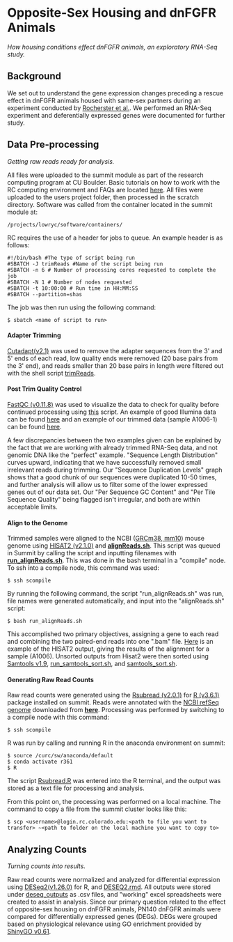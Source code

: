 # Opposite-Sex Housing and dnFGFR Animals
*How housing conditions effect dnFGFR animals, an exploratory RNA-Seq study.*


## Background

We set out to understand the gene expression changes preceding a rescue effect in dnFGFR animals housed with same-sex partners during an experiment conducted by [Rocherster et al.](https://www.ncbi.nlm.nih.gov/pmc/articles/PMC3532464/). We performed an RNA-Seq experiment and deferentially expressed genes were documented for further study.


## Data Pre-processing
*Getting raw reads ready for analysis.*

All files were uploaded to the summit module as part of the research computing program at CU Boulder. Basic tutorials on how to work with the RC computing environment and FAQs are located [here](https://curc.readthedocs.io/en/latest/faq.html). All files were uploaded to the users project folder, then processed in the scratch directory. Software was called from the container located in the summit module at:

	/projects/lowryc/software/containers/

RC requires the use of a header for jobs to queue. An example header is as follows:

	#!/bin/bash #The type of script being run
	#SBATCH -J trimReads #Name of the script being run
	#SBATCH -n 6 # Number of processing cores requested to complete the job
	#SBATCH -N 1 # Number of nodes requested
	#SBATCH -t 10:00:00 # Run time in HH:MM:SS 
	#SBATCH --partition=shas

The job was then run using the following command:

	$ sbatch <name of script to run>


#### Adapter Trimming

[Cutadapt(v2.1)](https://cutadapt.readthedocs.io/en/stable/) was used to remove the adapter sequences from the 3' and  5' ends of each read, low quality ends were removed (20 base pairs from the 3' end), and reads smaller than 20 base pairs in length were filtered out with the shell script [trimReads](https://github.com/tylerakonom/dnFGFR/blob/master/shell_scripts/trimReads.sh). 


#### Post Trim Quality Control

[FastQC (v0.11.8)](https://www.bioinformatics.babraham.ac.uk/projects/fastqc/) was used to visualize the data to check for quality before continued processing using [this](https://github.com/tylerakonom/dnFGFR/blob/master/shell_scripts/fastQC.sh) script. An example of good Illumina data can be found [here](https://www.bioinformatics.babraham.ac.uk/projects/fastqc/good_sequence_short_fastqc.html#M2) and an example of our trimmed data (sample A1006-1) can be found [here](https://htmlpreview.github.io/?https://github.com/tylerakonom/dnFGFR/blob/master/Example_FastQC_Output_A1006-1.html).

A few discrepancies between the two examples given can be explained by the fact that we are working with already trimmed RNA-Seq data, and not genomic DNA like the "perfect" example. "Sequence Length Distribution" curves upward, indicating that we have successfully removed small irrelevant reads during trimming. Our "Sequence Duplication Levels" graph shows that a good chunk of our sequences were duplicated 10-50  times, and further analysis will allow us to filter some of the lower expressed genes out of our data set. Our "Per Sequence GC Content" and "Per Tile Sequence Quality" being flagged isn't irregular, and both are within acceptable limits.


#### Align to the Genome

Trimmed samples were aligned to the NCBI ([GRCm38, mm10](https://www.ncbi.nlm.nih.gov/assembly/GCF_000001635.20/)) mouse genome using [HISAT2 (v2.1.0)](https://ccb.jhu.edu/software/hisat2/manual.shtml) and [**alignReads.sh**](https://github.com/tylerakonom/dnFGFR/blob/master/shell_scripts/alignReads.sh). This script was queued in Summit by calling the script and inputting filenames with [**run_alignReads.sh**](https://github.com/tylerakonom/dnFGFR/blob/master/shell_scripts/run_alignReads.sh). This was done in the bash terminal in a "compile" node. To ssh into a compile node, this command was used:

	$ ssh scompile

By running the following command, the script "run_alignReads.sh" was run, file names were generated automatically, and input into the "alignReads.sh" script:

	$ bash run_alignReads.sh

This accomplished two primary objectives, assigning a gene to each read and combining the two paired-end reads into one ".bam" file. [Here](https://github.com/tylerakonom/dnFGFR/blob/master/aligned1006.txt) is an example of the HISAT2 output, giving the results of the alignment for a sample (A1006). Unsorted outputs from Hisat2 were then sorted using [Samtools v1.9](https://www.htslib.org/doc/1.9/samtools.html), [run_samtools_sort.sh](https://github.com/tylerakonom/dnFGFR/blob/master/shell_scripts/run_samtools_sort.sh), and [samtools_sort.sh](https://github.com/tylerakonom/dnFGFR/blob/master/shell_scripts/samtools_sort.sh).

#### Generating Raw Read Counts

Raw read counts were generated using the [Rsubread (v2.0.1)](https://bioconductor.org/packages/release/bioc/html/Rsubread.html) for [R (v3.6.1)](https://www.r-project.org/) package installed on summit. Reads were annotated with the [NCBI refSeq genome](https://www.ncbi.nlm.nih.gov/refseq/) downloaded from [**here**](https://support.illumina.com/sequencing/sequencing_software/igenome.html). Processing was performed by switching to a compile node with this command:

	$ ssh scompile

R was run by calling and running R in the anaconda environment on summit:

	$ source /curc/sw/anaconda/default
	$ conda activate r361
	$ R

The script [Rsubread.R](https://github.com/tylerakonom/dnFGFR/blob/master/Rsubread.R) was entered into the R terminal, and the output was stored as a text file for processing and analysis.

From this point on, the processing was performed on a local machine. The command to copy a file from the summit cluster looks like this:

	$ scp <username>@login.rc.colorado.edu:<path to file you want to transfer> ~<path to folder on the local machine you want to copy to>


## Analyzing Counts
*Turning counts into results.*

Raw read counts were normalized and analyzed for differential expression using [DESeq2(v1.26.0)](https://bioconductor.org/packages/release/bioc/html/DESeq2.html) for R, and [DESEQ2.rmd](https://github.com/tylerakonom/dnFGFR/blob/master/R_scripts/DESEQ2.Rmd). All outputs were stored under [deseq_outputs](https://github.com/tylerakonom/dnFGFR/tree/master/deseq_outputs) as .csv files, and "working" excel spreadsheets were created to assist in analysis. Since our primary question related to the effect of opposite-sex housing on dnFGFR animals, PN140 dnFGFR animals were compared for differentially expressed genes (DEGs). DEGs were grouped based on physiological relevance using GO enrichment provided by [ShinyGO v0.61](http://bioinformatics.sdstate.edu/go/).


